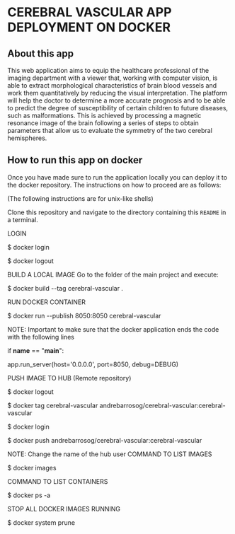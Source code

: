 # CEREBRAL VASCULAR APP DEPLOYMENT ON DOCKER

## About this app

This web application aims to equip the  healthcare professional of the imaging department with a viewer that, working with computer vision, is able to extract morphological characteristics of brain blood vessels and work them quantitatively by reducing the visual interpretation. The platform will help the doctor to determine a more accurate prognosis and to be able to predict the degree of susceptibility of certain children to future diseases, such as malformations.
This is achieved by processing a magnetic resonance image of the brain following a series of steps to obtain parameters that allow us to evaluate the symmetry of the two cerebral hemispheres.

## How to run this app on docker

Once you have made sure to run the application locally you can deploy it to the docker repository. The instructions on how to proceed are as follows:

(The following instructions are for unix-like shells)

Clone this repository and navigate to the directory containing this `README` in
a terminal.

LOGIN

$ docker login

$ docker logout

BUILD A LOCAL IMAGE
Go to the folder of the main project and execute:

$ docker build --tag cerebral-vascular .

RUN DOCKER CONTAINER

$ docker run --publish 8050:8050 cerebral-vascular

NOTE: Important to make sure that the docker application ends the code with the following lines

if __name__ == "__main__":

  app.run_server(host='0.0.0.0', port=8050, debug=DEBUG)

PUSH IMAGE TO HUB (Remote repository)

$ docker logout

$ docker tag cerebral-vascular andrebarrosog/cerebral-vascular:cerebral-vascular

$ docker login

$ docker push andrebarrosog/cerebral-vascular:cerebral-vascular

NOTE: Change the name of the hub user
COMMAND TO LIST IMAGES

$ docker images

COMMAND TO LIST CONTAINERS

$ docker ps -a

STOP ALL DOCKER IMAGES RUNNING

$ docker system prune
